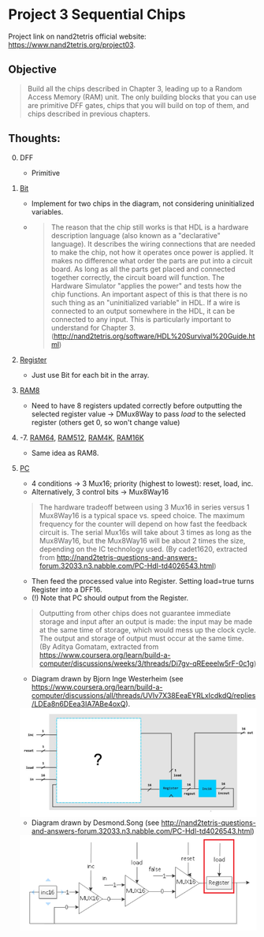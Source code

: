 # Project 3 Sequential Chips

Project link on nand2tetris official website: https://www.nand2tetris.org/project03.

## Objective
> Build all the chips described in Chapter 3, leading up to a Random Access Memory (RAM) unit. The only building blocks that you can use are primitive DFF gates, chips that you will build on top of them, and chips described in previous chapters.

## Thoughts:
0. DFF
    * Primitive

1. [Bit](files/a/Bit.hdl)
    * Implement for two chips in the diagram, not considering uninitialized variables.
    * > The reason that the chip still works is that HDL is a hardware description language (also known as a "declarative" language). It describes the wiring connections that are needed to make the chip, not how it operates once power is applied. It makes no difference what order the parts are put into a circuit board. As long as all the parts get placed and connected together correctly, the circuit board will function. The Hardware Simulator "applies the power" and tests how the chip functions. An important aspect of this is that there is no such thing as an "uninitialized variable" in HDL. If a wire is connected to an output somewhere in the HDL, it can be connected to any input. This is particularly important to understand for Chapter 3. (http://nand2tetris.org/software/HDL%20Survival%20Guide.html)

2. [Register](files/a/Register.hdl)
    * Just use Bit for each bit in the array.

3. [RAM8](files/a/RAM8.hdl)
    * Need to have 8 registers updated correctly before outputting the selected register value -> DMux8Way to pass *load* to the selected register (others get 0, so won't change value)

4. -7.  [RAM64](files/a/RAM64.hdl), [RAM512](files/b/RAM512.hdl), [RAM4K](files/b/RAM4K.hdl), [RAM16K](files/b/RAM16K.hdl)
    * Same idea as RAM8.

8. [PC](files/a/PC.hdl)
    * 4 conditions -> 3 Mux16;  priority (highest to lowest): reset, load, inc.
    * Alternatively, 3 control bits -> Mux8Way16
    > The hardware tradeoff between using 3 Mux16 in series versus 1 Mux8Way16 is a typical space vs. speed choice. The maximum frequency for the counter will depend on how fast the feedback circuit is. The serial Mux16s will take about 3 times as long as the Mux8Way16, but the Mux8Way16 will be about 2 times the size, depending on the IC technology used. 
    (By cadet1620, extracted from http://nand2tetris-questions-and-answers-forum.32033.n3.nabble.com/PC-Hdl-td4026543.html)

    * Then feed the processed value into Register. Setting load=true turns Register into a DFF16.
    * (!) Note that PC should output from the Register. 
    > Outputting from other chips does not guarantee immediate storage and input after an output is made: the input may be made at the same time of storage, which would mess up the clock cycle. The output and storage of output must occur at the same time.
    (By Aditya Gomatam, extracted from https://www.coursera.org/learn/build-a-computer/discussions/weeks/3/threads/Di7gv-qREeeelw5rF-0c1g)
    * Diagram drawn by Bjorn Inge Westerheim (see https://www.coursera.org/learn/build-a-computer/discussions/all/threads/UVIv7X38EeaEYRLxIcdkdQ/replies/LDEa8n6DEea3IA7ABe4oxQ).
    <img src="PC_diagram.jpeg" width="500px">

    * Diagram drawn by Desmond.Song (see http://nand2tetris-questions-and-answers-forum.32033.n3.nabble.com/PC-Hdl-td4026543.html)
    <img src="PC_diagram2.png">

